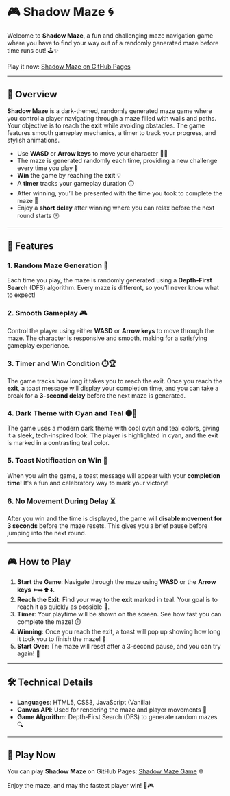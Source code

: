# 🎮 Shadow Maze 🌀

Welcome to **Shadow Maze**, a fun and challenging maze navigation game where you have to find your way out of a randomly generated maze before time runs out! 🕹️✨

Play it now: [Shadow Maze on GitHub Pages](https://tempestaethel.github.io/Shadow-Maze/)

---

## 📝 Overview

**Shadow Maze** is a dark-themed, randomly generated maze game where you control a player navigating through a maze filled with walls and paths. Your objective is to reach the **exit** while avoiding obstacles. The game features smooth gameplay mechanics, a timer to track your progress, and stylish animations.

- Use **WASD** or **Arrow keys** to move your character 🏃‍♂️
- The maze is generated randomly each time, providing a new challenge every time you play 🎲
- **Win** the game by reaching the **exit** 💡
- A **timer** tracks your gameplay duration ⏱️
- After winning, you’ll be presented with the time you took to complete the maze 🎉
- Enjoy a **short delay** after winning where you can relax before the next round starts 🕒

---

## 🚀 Features

### 1. **Random Maze Generation** 🔀
Each time you play, the maze is randomly generated using a **Depth-First Search** (DFS) algorithm. Every maze is different, so you'll never know what to expect!

### 2. **Smooth Gameplay** 🎮
Control the player using either **WASD** or **Arrow keys** to move through the maze. The character is responsive and smooth, making for a satisfying gameplay experience.

### 3. **Timer and Win Condition** ⏱️🏆
The game tracks how long it takes you to reach the exit. Once you reach the **exit**, a toast message will display your completion time, and you can take a break for a **3-second delay** before the next maze is generated.

### 4. **Dark Theme with Cyan and Teal** 🌑🎨
The game uses a modern dark theme with cool cyan and teal colors, giving it a sleek, tech-inspired look. The player is highlighted in cyan, and the exit is marked in a contrasting teal color.

### 5. **Toast Notification on Win** 🎉
When you win the game, a toast message will appear with your **completion time**! It's a fun and celebratory way to mark your victory!

### 6. **No Movement During Delay** ⏳
After you win and the time is displayed, the game will **disable movement for 3 seconds** before the maze resets. This gives you a brief pause before jumping into the next round.

---

## 🎮 How to Play

1. **Start the Game**: Navigate through the maze using **WASD** or the **Arrow keys** ⬅️➡️⬆️⬇️.
2. **Reach the Exit**: Find your way to the **exit** marked in teal. Your goal is to reach it as quickly as possible 🏁.
3. **Timer**: Your playtime will be shown on the screen. See how fast you can complete the maze! ⏱️
4. **Winning**: Once you reach the exit, a toast will pop up showing how long it took you to finish the maze! 🎉
5. **Start Over**: The maze will reset after a 3-second pause, and you can try again! 🔄

---

## 🛠️ Technical Details

- **Languages**: HTML5, CSS3, JavaScript (Vanilla)
- **Canvas API**: Used for rendering the maze and player movements 🎨
- **Game Algorithm**: Depth-First Search (DFS) to generate random mazes 🔍

---

## 🏁 Play Now

You can play **Shadow Maze** on GitHub Pages: [Shadow Maze Game](https://tempestaethel.github.io/Shadow-Maze/) 🌐

Enjoy the maze, and may the fastest player win! 💪🎮
